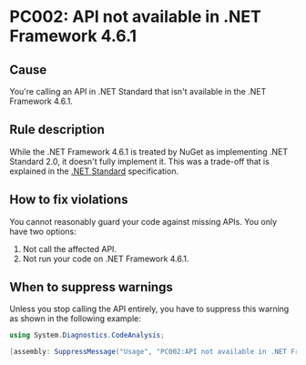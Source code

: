 # PC002: API not available in .NET Framework 4.6.1

## Cause

You're calling an API in .NET Standard that isn't available in the .NET Framework
4.6.1.

## Rule description

While the .NET Framework 4.6.1 is treated by NuGet as implementing .NET Standard
2.0, it doesn't fully implement it. This was a trade-off that is explained in the
[.NET Standard][netfx-netstandard] specification.

## How to fix violations

You cannot reasonably guard your code against missing APIs. You only have two
options:

1. Not call the affected API.
2. Not run your code on .NET Framework 4.6.1.

## When to suppress warnings

Unless you stop calling the API entirely, you have to suppress this warning as shown in the following example:

```C#
using System.Diagnostics.CodeAnalysis;

[assembly: SuppressMessage("Usage", "PC002:API not available in .NET Framework 4.6.1", Justification = "This library will not run on .NET Framework 4.6.1")]
```

[netfx-netstandard]: https://github.com/dotnet/standard/blob/master/docs/netstandard-20/README.md#net-framework-461-supporting-net-standard-20
